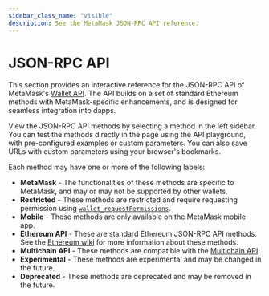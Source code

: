 ```yaml
---
sidebar_class_name: "visible"
description: See the MetaMask JSON-RPC API reference.
---
```


# JSON-RPC API

This section provides an interactive reference for the JSON-RPC API of MetaMask's [Wallet API](../../concepts/wallet-api.md). The API builds on a set of standard Ethereum methods with MetaMask-specific enhancements, and is designed for seamless integration into dapps.

View the JSON-RPC API methods by selecting a method in the left sidebar. You can test the methods directly in the page using the API playground, with pre-configured examples or custom parameters. You can also save URLs with custom parameters using your browser's bookmarks.

Each method may have one or more of the following labels:

- **MetaMask** - The functionalities of these methods are specific to MetaMask, and may or may not be supported by other wallets.
- **Restricted** - These methods are restricted and require requesting permission using [`wallet_requestPermissions`](/wallet/reference/json-rpc-methods/wallet_requestpermissions).
- **Mobile** - These methods are only available on the MetaMask mobile app.
- **Ethereum API** - These are standard Ethereum JSON-RPC API methods. See the [Ethereum wiki](https://ethereum.org/en/#json-rpc-methods) for more information about these methods.
- **Multichain API** - These methods are compatible with the [Multichain API](../multichain-api.md).
- **Experimental** - These methods are experimental and may be changed in the future.
- **Deprecated** - These methods are deprecated and may be removed in the future.
